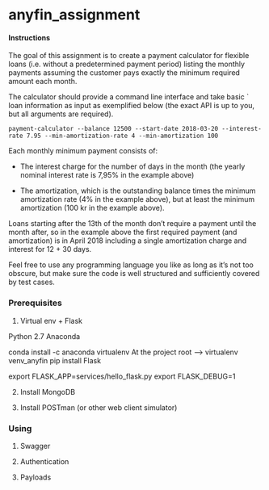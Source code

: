 # anyfin_assignment

#### Instructions

The goal of this assignment is to create a payment calculator for
flexible loans (i.e. without a predetermined payment period) listing
the monthly payments assuming the customer pays exactly the minimum
required amount each month.

The calculator should provide a command line interface and take basic `
loan information as input as exemplified below (the exact API is up to
you, but all arguments are required).

`payment-calculator --balance 12500 --start-date 2018-03-20 --interest-rate 7.95 --min-amortization-rate 4 --min-amortization 100`

Each monthly minimum payment consists of:


- The interest charge for the number of days in the month (the yearly
nominal interest rate is 7,95% in the example above)

- The amortization, which is the outstanding balance times the minimum
amortization rate (4% in the example above), but at least the minimum
amortization (100 kr in the example above).

Loans starting after the 13th of the month don’t require a payment
until the month after, so in the example above the first required
payment (and amortization) is in April 2018 including a single
amortization charge and interest for 12 + 30 days.

Feel free to use any programming language you like as long as it’s not
too obscure, but make sure the code is well structured and sufficiently
covered by test cases.


### Prerequisites

1) Virtual env + Flask

Python 2.7 Anaconda

conda install -c anaconda virtualenv
At the project root --> virtualenv venv_anyfin
pip install Flask

export FLASK_APP=services/hello_flask.py
export FLASK_DEBUG=1

2) Install MongoDB

3) Install POSTman (or other web client simulator)


### Using

1) Swagger

2) Authentication

3) Payloads




